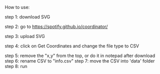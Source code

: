 How to use:<p>
step 1: download SVG <p>
step 2: go to https://spotify.github.io/coordinator/<p>
step 3: upload SVG<p>
step 4: click on Get Coordinates and change the file type to CSV<p>
step 5: remove the "x,y" from the top, or do it in notepad after download
step 6: rename CSV to "info.csv"
step 7: move the CSV into 'data' folder
step 8: run<p>
